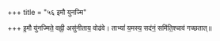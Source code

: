 +++
title = "५६ इमौ युनज्मि"

+++
इ॒मौ यु॑नज्मिते॒ वह्नी॒ असु॑नीताय॒ वोढ॑वे। ताभ्यां॑ य॒मस्य॒ सद॑नं॒ समि॑ति॒श्चाव॑ गच्छतात्॥